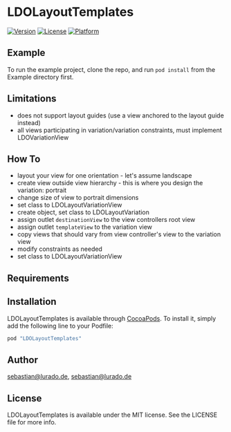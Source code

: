 # LDOLayoutTemplates

[![Version](https://img.shields.io/cocoapods/v/LDOLayoutTemplates.svg?style=flat)](http://cocoapods.org/pods/LDOLayoutTemplates)
[![License](https://img.shields.io/cocoapods/l/LDOLayoutTemplates.svg?style=flat)](http://cocoapods.org/pods/LDOLayoutTemplates)
[![Platform](https://img.shields.io/cocoapods/p/LDOLayoutTemplates.svg?style=flat)](http://cocoapods.org/pods/LDOLayoutTemplates)

## Example

To run the example project, clone the repo, and run `pod install` from the Example directory first.

## Limitations

- does not support layout guides (use a view anchored to the layout guide instead)
- all views participating in variation/variation constraints, must implement LDOVariationView

## How To

- layout your view for one orientation - let's assume landscape
- create view outside view hierarchy - this is where you design the variation: portrait
- change size of view to portrait dimensions
- set class to LDOLayoutVariationView
- create object, set class to LDOLayoutVariation
- assign outlet `destinationView` to the view controllers root view
- assign outlet `templateView` to the variation view
- copy views that should vary from view controller's view to the variation view
- modify constraints as needed
- set class to LDOLayoutVariationView

## Requirements

## Installation

LDOLayoutTemplates is available through [CocoaPods](http://cocoapods.org). To install
it, simply add the following line to your Podfile:

```ruby
pod "LDOLayoutTemplates"
```

## Author

sebastian@lurado.de, sebastian@lurado.de

## License

LDOLayoutTemplates is available under the MIT license. See the LICENSE file for more info.
